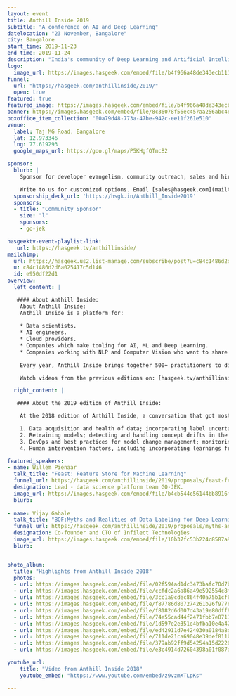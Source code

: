 ```yaml
---
layout: event
title: Anthill Inside 2019
subtitle: "A conference on AI and Deep Learning"
datelocation: "23 November, Bangalore"
city: Bangalore
start_time: 2019-11-23
end_time: 2019-11-24
description: "India's community of Deep Learning and Artificial Intelligence practitioners"
logo:
  image_url: https://images.hasgeek.com/embed/file/b4f966a48de343ecb111cde4c2e8a34e
funnel:
  url: "https://hasgeek.com/anthillinside/2019/"
  open: true
featured: true
featured_image: https://images.hasgeek.com/embed/file/b4f966a48de343ecb111cde4c2e8a34e
banner: https://images.hasgeek.com/embed/file/8c36078f56ec457aa256abc4809e95fb
boxoffice_item_collection: "00a79d48-773a-47be-942c-ee11f261e510"
venue:
  label: Taj MG Road, Bangalore
  lat: 12.973346
  lng: 77.619293
  google_maps_url: https://goo.gl/maps/P5KHgfQTmcB2

sponsor:
  blurb: |
    Sponsor for developer evangelism, community outreach, sales and hiring.

    Write to us for customized options. Email [sales@hasgeek.com](mailto:sales@hasgeek.com)
  sponsorship_deck_url: 'https://hsgk.in/Anthill_Inside2019'
  sponsors:
  - title: "Community Sponsor"
    size: "l"
    sponsors:
    - go-jek

hasgeektv-event-playlist-link:
   url: https://hasgeek.tv/anthillinside/
mailchimp:
  url: https://hasgeek.us2.list-manage.com/subscribe/post?u=c84c1486d2d6a025417c5d146&id=e950df22d1
  u: c84c1486d2d6a025417c5d146
  id: e950df22d1
overview:
  left_content: |

   #### About Anthill Inside:
    About Anthill Inside:
    Anthill Inside is a platform for:
    
    * Data scientists.
    * AI engineers.
    * Cloud providers.
    * Companies which make tooling for AI, ML and Deep Learning.
    * Companies working with NLP and Computer Vision who want to share their work and learnings with the community.
    
    Every year, Anthill Inside brings together 500+ practitioners to discuss conceptual and practical developments in AI and Deep Learning in an environment facilitated by peer review and peer-to-peer learning.

    Watch videos from the previous editions on: [hasgeek.tv/anthillinside](https://hasgeek.tv/anthillinside) to learn more about Anthill Inside.

  right_content: |

   #### About the 2019 edition of Anthill Inside:

    At the 2018 edition of Anthill Inside, a conversation that got most traction and interest was about the hubs and spokes of AI. At a Birds of Feather (BOF) session on the hubs and spokes of AI, we discussed:

    1. Data acquisition and health of data; incorporating label uncertainty while training models.
    2. Retraining models; detecting and handling concept drifts in the data.
    3. DevOps and best practices for model change management; monitoring model health
    4. Human intervention factors, including incorporating learnings from the feedback loop; pointers for moving in the direction of auto-pilot mode.    

featured_speakers:
- name: Willem Pienaar
  talk_title: "Feast: Feature Store for Machine Learning"
  funnel_url: https://hasgeek.com/anthillinside/2019/proposals/feast-feature-store-for-machine-learning-nuD5vM67CrKM8joRZJgiKR
  designation: Lead - data science platform team GO-JEK.
  image_url: https://images.hasgeek.com/embed/file/b4cb544c56144bb8916f7cd327beae12
  blurb: 
  
- name: Vijay Gabale
  talk_title: "BOF:Myths and Realities of Data Labeling for Deep Learning"
  funnel_url: https://hasgeek.com/anthillinside/2019/proposals/myths-and-realities-of-data-labeling-for-deep-lear-UguTtABu55qV9JA3aAmbAX
  designation: Co-founder and CTO of Infilect Technologies
  image_url: https://images.hasgeek.com/embed/file/10b37fc53b224c8587a9483b80fa363c
  blurb:


photo_album:
  title: "Highlights from Anthill Inside 2018"
  photos:
  - url: https://images.hasgeek.com/embed/file/02f594ad1dc3473bafc70d7b1e5f9f66?size=640x480
  - url: https://images.hasgeek.com/embed/file/ccfdc2a6a86a49e592554c8fce510dcf?size=640x480
  - url: https://images.hasgeek.com/embed/file/3cc1a9cdec864f40a75b1cf66a19bfed?size=640x480
  - url: https://images.hasgeek.com/embed/file/f87786d807274261b26f9778287034b4?size=640x480
  - url: https://images.hasgeek.com/embed/file/f8182d6d007d43a19e80dff83c887910?size=640x480
  - url: https://images.hasgeek.com/embed/file/74e55cad44f2471fbb7e8711e60b4bb0?size=640x480
  - url: https://images.hasgeek.com/embed/file/1d597e2e351e4bfba10e4a426043ebec?size=640x480
  - url: https://images.hasgeek.com/embed/file/ed42911d7e424030a0184a8d781812e7?size=640x480
  - url: https://images.hasgeek.com/embed/file/711de21ca69048e39def811ba2b60b41?size=640x480
  - url: https://images.hasgeek.com/embed/file/379ab92ff9d54254a15d2226f5569bce?size=640x480
  - url: https://images.hasgeek.com/embed/file/e3c4914d72604398a01f087a05f9cb89?size=640x480

youtube_url:
    title: "Video from Anthill Inside 2018"
    youtube_embed: "https://www.youtube.com/embed/z9vzmXTLpKs"

---
```

